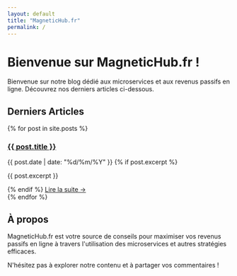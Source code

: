 ```yaml
---
layout: default
title: "MagneticHub.fr"
permalink: /
---
```


# Bienvenue sur MagneticHub.fr !

Bienvenue sur notre blog dédié aux microservices et aux revenus passifs en ligne. Découvrez nos derniers articles ci-dessous.

## Derniers Articles

<div class="posts-list">
  {% for post in site.posts %}
    <div class="post-item">
      <h3><a href="{{ site.baseurl }}{{ post.url }}">{{ post.title }}</a></h3>
      <span class="post-date">{{ post.date | date: "%d/%m/%Y" }}</span>
      {% if post.excerpt %}
        <p>{{ post.excerpt }}</p>
      {% endif %}
      <a href="{{ site.baseurl }}{{ post.url }}" class="read-more">Lire la suite →</a>
    </div>
  {% endfor %}
</div>

## À propos

MagneticHub.fr est votre source de conseils pour maximiser vos revenus passifs en ligne à travers l'utilisation des microservices et autres stratégies efficaces.

N'hésitez pas à explorer notre contenu et à partager vos commentaires !
